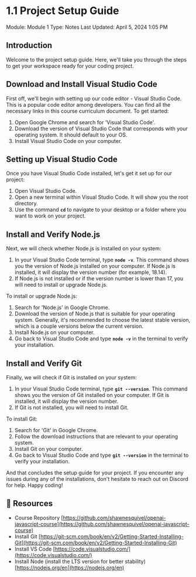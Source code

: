 # 1.1 Project Setup Guide

Module: Module 1
Type: Notes
Last Updated: April 5, 2024 1:05 PM

## **Introduction**

Welcome to the project setup guide. Here, we'll take you through the steps to get your workspace ready for your coding project.

## **Download and Install Visual Studio Code**

First off, we'll begin with setting up our code editor - Visual Studio Code. This is a popular code editor among developers. You can find all the necessary links in this course curriculum document. To get started:

1. Open Google Chrome and search for 'Visual Studio Code'.
2. Download the version of Visual Studio Code that corresponds with your operating system. It should default to your OS.
3. Install Visual Studio Code on your computer.

## **Setting up Visual Studio Code**

Once you have Visual Studio Code installed, let's get it set up for our project:

1. Open Visual Studio Code.
2. Open a new terminal within Visual Studio Code. It will show you the root directory.
3. Use the command **`cd`** to navigate to your desktop or a folder where you want to work on your project.

## **Install and Verify Node.js**

Next, we will check whether Node.js is installed on your system:

1. In your Visual Studio Code terminal, type **`node -v`**. This command shows you the version of Node.js installed on your computer. If Node.js is installed, it will display the version number (for example, 18.14).
2. If Node.js is not installed or if the version number is lower than 17, you will need to install or upgrade Node.js.

To install or upgrade Node.js:

1. Search for 'Node.js' in Google Chrome.
2. Download the version of Node.js that is suitable for your operating system. Generally, it's recommended to choose the latest stable version, which is a couple versions below the current version.
3. Install Node.js on your computer.
4. Go back to Visual Studio Code and type **`node -v`** in the terminal to verify your installation.

## **Install and Verify Git**

Finally, we will check if Git is installed on your system:

1. In your Visual Studio Code terminal, type **`git --version`**. This command shows you the version of Git installed on your computer. If Git is installed, it will display the version number.
2. If Git is not installed, you will need to install Git.

To install Git:

1. Search for 'Git' in Google Chrome.
2. Follow the download instructions that are relevant to your operating system.
3. Install Git on your computer.
4. Go back to Visual Studio Code and type **`git --version`** in the terminal to verify your installation.

And that concludes the setup guide for your project. If you encounter any issues during any of the installations, don't hesitate to reach out on Discord for help. Happy coding!

## 📄 Resources

- Course Repository [https://github.com/shawnesquivel/openai-javascript-course](https://github.com/shawnesquivel/openai-javascript-course)
- Install Git [https://git-scm.com/book/en/v2/Getting-Started-Installing-Git](https://git-scm.com/book/en/v2/Getting-Started-Installing-Git)
- Install VS Code [https://code.visualstudio.com/](https://code.visualstudio.com/)
- Install Node (install the LTS version for better stability) [https://nodejs.org/en](https://nodejs.org/en)